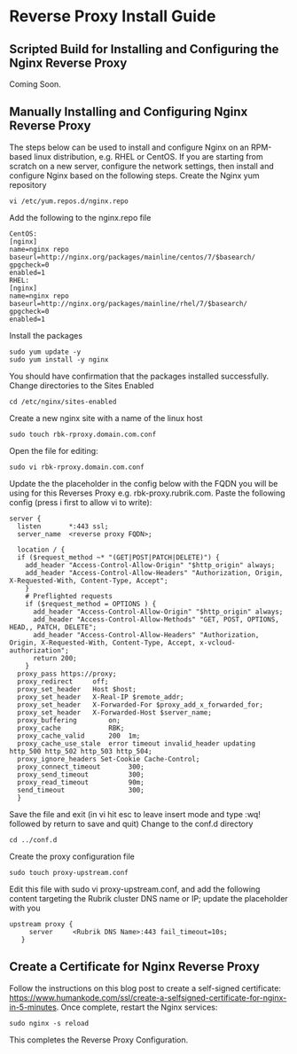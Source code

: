 # Reverse Proxy Install Guide

## Scripted Build for Installing and Configuring the Nginx Reverse Proxy

Coming Soon.

## Manually Installing and Configuring Nginx Reverse Proxy

The steps below can be used to install and configure Nginx on an RPM-based linux distribution, e.g. RHEL or CentOS. If you are starting from scratch on a new server, configure the network settings, then install and configure Nginx based on the following steps.
Create the Nginx yum repository
```
vi /etc/yum.repos.d/nginx.repo
```

Add the following to the nginx.repo file
```
CentOS:
[nginx]
name=nginx repo
baseurl=http://nginx.org/packages/mainline/centos/7/$basearch/
gpgcheck=0
enabled=1
RHEL:
[nginx]
name=nginx repo
baseurl=http://nginx.org/packages/mainline/rhel/7/$basearch/
gpgcheck=0
enabled=1
```

Install the packages

```
sudo yum update -y
sudo yum install -y nginx
```

You should have confirmation that the packages installed successfully.
Change directories to the Sites Enabled
```
cd /etc/nginx/sites-enabled
```

Create a new nginx site with a name of the linux host
```
sudo touch rbk-rproxy.domain.com.conf
```

Open the file for editing:
```
sudo vi rbk-rproxy.domain.com.conf
```
Update the the placeholder in the config below<reverse proxy FQDN> with the FQDN you will be using for this Reverses Proxy e.g. rbk-proxy.rubrik.com.
Paste the following config (press i first to allow vi to write):
```
server {
  listen       *:443 ssl;
  server_name  <reverse proxy FQDN>;
  
  location / {
  if ($request_method ~* "(GET|POST|PATCH|DELETE)") {
    add_header "Access-Control-Allow-Origin" "$http_origin" always;
    add_header "Access-Control-Allow-Headers" "Authorization, Origin, X-Requested-With, Content-Type, Accept";
    }
    # Preflighted requests
    if ($request_method = OPTIONS ) {
      add_header "Access-Control-Allow-Origin" "$http_origin" always;
      add_header "Access-Control-Allow-Methods" "GET, POST, OPTIONS, HEAD,, PATCH, DELETE";
      add_header "Access-Control-Allow-Headers" "Authorization, Origin, X-Requested-With, Content-Type, Accept, x-vcloud-authorization";
      return 200;
    }
  proxy_pass https://proxy;
  proxy_redirect     off;
  proxy_set_header   Host $host;
  proxy_set_header   X-Real-IP $remote_addr;
  proxy_set_header   X-Forwarded-For $proxy_add_x_forwarded_for;
  proxy_set_header   X-Forwarded-Host $server_name;
  proxy_buffering        on;
  proxy_cache            RBK;
  proxy_cache_valid      200  1m;
  proxy_cache_use_stale  error timeout invalid_header updating http_500 http_502 http_503 http_504;
  proxy_ignore_headers Set-Cookie Cache-Control;
  proxy_connect_timeout       300;
  proxy_send_timeout          300;
  proxy_read_timeout          90m;
  send_timeout                300;
  }
  ```

Save the file and exit (in vi hit esc to leave insert mode and type :wq! followed by return to save and quit)
Change to the conf.d directory

```
cd ../conf.d
```

Create the proxy configuration file

```
sudo touch proxy-upstream.conf
```

Edit this file with sudo vi proxy-upstream.conf, and add the following content targeting the Rubrik cluster DNS name or IP; update the placeholder <Rubrik DNS Name> with you 

```
upstream proxy {
     server     <Rubrik DNS Name>:443 fail_timeout=10s;
   }
   ```
   
## Create a Certificate for Nginx Reverse Proxy

Follow the instructions on this blog post to create a self-signed certificate: https://www.humankode.com/ssl/create-a-selfsigned-certificate-for-nginx-in-5-minutes. 
Once complete, restart the Nginx services:

```
sudo nginx -s reload
```

This completes the Reverse Proxy Configuration.
